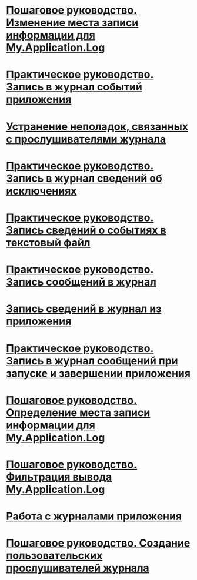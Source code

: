 # [Пошаговое руководство. Изменение места записи информации для My.Application.Log](walkthrough-changing-where-my-application-log-writes-information.md)
# [Практическое руководство. Запись в журнал событий приложения](how-to-write-to-an-application-event-log.md)
# [Устранение неполадок, связанных с прослушивателями журнала](troubleshooting-log-listeners.md)
# [Практическое руководство. Запись в журнал сведений об исключениях](how-to-log-exceptions.md)
# [Практическое руководство. Запись сведений о событиях в текстовый файл](how-to-write-event-information-to-a-text-file.md)
# [Практическое руководство. Запись сообщений в журнал](how-to-write-log-messages.md)
# [Запись сведений в журнал из приложения](logging-information-from-the-application.md)
# [Практическое руководство. Запись в журнал сообщений при запуске и завершении приложения](how-to-log-messages-when-the-application-starts-or-shuts-down.md)
# [Пошаговое руководство. Определение места записи информации для My.Application.Log](walkthrough-determining-where-my-application-log-writes-information.md)
# [Пошаговое руководство. Фильтрация вывода My.Application.Log](walkthrough-filtering-my-application-log-output.md)
# [Работа с журналами приложения](working-with-application-logs.md)
# [Пошаговое руководство. Создание пользовательских прослушивателей журнала](walkthrough-creating-custom-log-listeners.md)
